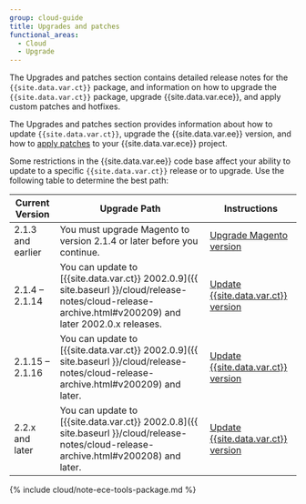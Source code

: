 ```yaml
---
group: cloud-guide
title: Upgrades and patches
functional_areas:
  - Cloud
  - Upgrade
---
```

The Upgrades and patches section contains detailed release notes for the `{{site.data.var.ct}}` package, and information on how to upgrade the `{{site.data.var.ct}}` package, upgrade {{site.data.var.ece}}, and apply custom patches and hotfixes.

The Upgrades and patches section provides information about how to update `{{site.data.var.ct}}`, upgrade the {{site.data.var.ee}} version, and how to [apply patches] to your {{site.data.var.ece}} project.

Some restrictions in the {{site.data.var.ee}} code base affect your ability to update to a specific `{{site.data.var.ct}}` release or to upgrade. Use the following table to determine the best path:

| Current Version | Upgrade Path | Instructions
| --- | --- | --- |
| 2.1.3 and earlier | You must upgrade Magento to version 2.1.4 or later before you continue. | [Upgrade Magento version] |
| 2.1.4 – 2.1.14 | You can update to [{{site.data.var.ct}} 2002.0.9]({{ site.baseurl }}/cloud/release-notes/cloud-release-archive.html#v200209) and later 2002.0.x releases. | [Update {{site.data.var.ct}} version] |
| 2.1.15 – 2.1.16 | You can update to [{{site.data.var.ct}} 2002.0.9]({{ site.baseurl }}/cloud/release-notes/cloud-release-archive.html#v200209) and later. | [Update {{site.data.var.ct}} version] |
| 2.2.x and later | You can update to [{{site.data.var.ct}} 2002.0.8]({{ site.baseurl }}/cloud/release-notes/cloud-release-archive.html#v200208) and later. | [Update {{site.data.var.ct}} version] |

{% include cloud/note-ece-tools-package.md %}

[Upgrade Magento version]: {{site.baseurl}}/cloud/project/ece-tools-upgrade-project.html
[Update {{site.data.var.ct}} version]: {{site.baseurl}}/cloud/project/ece-tools-update.html
[apply patches]: {{site.baseurl}}/cloud/project/project-patch.html
